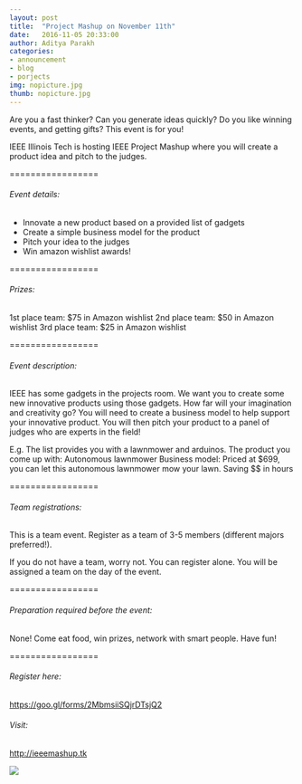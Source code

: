 ```yaml
---
layout: post
title:  "Project Mashup on November 11th"
date:   2016-11-05 20:33:00
author: Aditya Parakh
categories: 
- announcement
- blog
- porjects
img: nopicture.jpg
thumb: nopicture.jpg
---
```

<!--http://i.imgur.com/NOhBK3p.jpg-->
Are you a fast thinker? Can you generate ideas quickly? Do you like winning events, and getting gifts? This event is for you! 

IEEE Illinois Tech is hosting IEEE Project Mashup where you will create a product idea and pitch to the judges.
<!--more-->

=================

<h6>Event details:</h6>

- Innovate a new product based on a provided list of gadgets
- Create a simple business model for the product
- Pitch your idea to the judges
- Win amazon wishlist awards!

=================

<h6>Prizes:</h6>

1st place team: $75 in Amazon wishlist 
2nd place team: $50 in Amazon wishlist
3rd place team: $25 in Amazon wishlist

=================

<h6>Event description:</h6>

IEEE has some gadgets in the projects room. We want you to create some new innovative products using those gadgets. How far will your imagination and creativity go? You will need to create a business model to help support your innovative product. You will then pitch your product to a panel of judges who are experts in the field!

E.g. The list provides you with a lawnmower and arduinos.
The product you come up with: Autonomous lawnmower
Business model: Priced at $699, you can let this autonomous lawnmower mow your lawn. Saving $$ in hours

=================

<h6>Team registrations:</h6>

This is a team event. Register as a team of 3-5 members (different majors preferred!). 

If you do not have a team, worry not. You can register alone. You will be assigned a team on the day of the event. 

=================

<h6>Preparation required before the event:</h6>

None! Come eat food, win prizes, network with smart people. Have fun!

=================

<h6>Register here:</h6>

<a href="https://goo.gl/forms/2MbmsiiSQjrDTsjQ2">https://goo.gl/forms/2MbmsiiSQjrDTsjQ2</a>

<h6>Visit:</h6>

<a href="http://ieeemashup.tk">http://ieeemashup.tk</a>

<img src="http://i.imgur.com/cQUHmrR.jpg"/>

